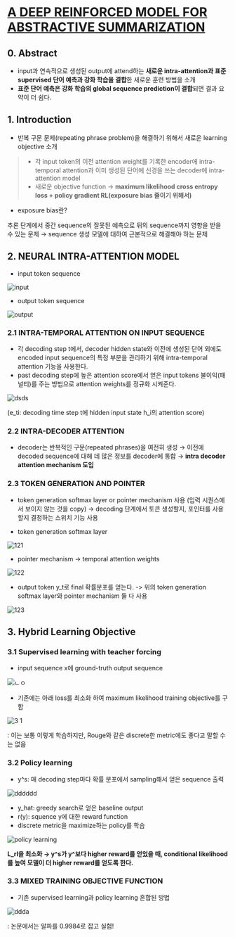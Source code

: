 # [A DEEP REINFORCED MODEL FOR ABSTRACTIVE SUMMARIZATION](https://arxiv.org/pdf/1705.04304.pdf)

## 0. Abstract

* input과 연속적으로 생성된 output에 attend하는 **새로운 intra-attention과 표준 supervised 단어 예측과 강화 학습을 결합**한 새로운 훈련 방법을 소개
* **표준 단어 예측은 강화 학습의 global sequence prediction이 결합**되면 결과 요약이 더 쉽다.

## 1. Introduction

* 반복 구문 문제(repeating phrase problem)을 해결하기 위해서 새로운 learning objective 소개

> * 각 input token의 이전 attention weight를 기록한 encoder에 intra-temporal attention과 이미 생성된 단어에 신경을 쓰는 decoder에 intra-attention model
> * 새로운 objective function → **maximum likelihood cross entropy loss + policy gradient RL(exposure bias 줄이기 위해서)**

* exposure bias란?

추론 단계에서 중간 sequence의 잘못된 예측으로 뒤의 sequence까지 영향을 받을 수 있는 문제 → sequence 생성 모델에 대하여 근본적으로 해결해야 하는 문제

## 2. NEURAL INTRA-ATTENTION MODEL

* input token sequence

![input](https://user-images.githubusercontent.com/59636424/182806052-a5f732e5-c02e-42e8-89b0-8731718cddc8.PNG)

* output token sequence

![output](https://user-images.githubusercontent.com/59636424/182806118-c6561195-f3ea-4ef5-a834-0ae7480f5daf.PNG)


### 2.1 INTRA-TEMPORAL ATTENTION ON INPUT SEQUENCE

* 각 decoding step t에서, decoder hidden state와 이전에 생성된 단어 외에도 encoded input sequence의 특정 부분을 관리하기 위해 intra-temporal attention 기능을 사용한다.
* past decoding step에 높은 attention score에서 얻은 input tokens 불이익(패널티)를 주는 방법으로 attention weights를 정규화 시켜준다.

![dsds](https://user-images.githubusercontent.com/59636424/182806380-5b7eec7a-52f4-4bc8-a4c3-26563c0d9adf.PNG)

(e_ti: decoding time step t에 hidden input state h_i의 attention score)


### 2.2 INTRA-DECODER ATTENTION

* decoder는 반복적인 구문(repeated phrases)을 여전히 생성 → 이전에 decoded sequence에 대해 데 많은 정보를 decoder에 통합 → **intra decoder attention mechanism 도입**

### 2.3 TOKEN GENERATION AND POINTER

* token generation softmax layer or pointer mechanism 사용 (입력 시퀀스에서 보이지 않는 것을 copy) → decoding 단계에서 토큰 생성할지, 포인터를 사용할지 결정하는 스위치 기능 사용

* token generation softmax layer

![121](https://user-images.githubusercontent.com/59636424/182806773-a214eaf7-e747-4bb9-b111-e25144ab427f.PNG)

* pointer mechanism → temporal attention weights

![122](https://user-images.githubusercontent.com/59636424/182806797-46f3be34-3464-4d4d-bdef-aae8dc0128e9.PNG)

* output token y_t로 final 확률분포를 얻는다. -> 위의 token generation softmax layer와 pointer mechanism 둘 다 사용

![123](https://user-images.githubusercontent.com/59636424/182806844-f9402d86-9b0e-43ae-a1ca-cd2e2e236dea.PNG)

## 3. Hybrid Learning Objective

### 3.1 Supervised learning with teacher forcing

* input sequence x에 ground-truth output sequence

![ㄴㅇ](https://user-images.githubusercontent.com/59636424/182807105-27e3a889-e9d1-4109-83bf-9b4674bc3a52.PNG)

* 기존에는 아래 loss를 최소화 하여 maximum likelihood training objective를 구함

![3 1](https://user-images.githubusercontent.com/59636424/182807209-3abfdcd6-0c33-4a3a-8fdb-08205fa2e92c.PNG)

: 이는 보통 이렇게 학습하지만, Rouge와 같은 discrete한 metric에도 좋다고 말할 수는 없음

### 3.2 Policy learning

* y^s: 매 decoding step마다 확률 분포에서 sampling해서 얻은 sequence 출력

![dddddd](https://user-images.githubusercontent.com/59636424/182807408-3b5a0a67-099b-4e05-8fc7-edf6d48b3cf2.PNG)

* y_hat: greedy search로 얻은 baseline output
* r(y): squence y에 대한 reward function
* discrete metric을 maximize하는 policy를 학습

![policy learning](https://user-images.githubusercontent.com/59636424/182807502-3134146c-c6df-4a30-a246-315b211756fa.PNG)

**L_rl을 최소화 → y^s가 y^보다 higher reward를 얻었을 때, conditional likelihood를 높여 모델이 더 higher reward를 얻도록 한다.**

### 3.3 MIXED TRAINING OBJECTIVE FUNCTION

* 기존 supervised learning과 policy learning 혼합된 방법

![ddda](https://user-images.githubusercontent.com/59636424/182807603-2bd8b14c-2f56-4e6a-8696-00483bf5b0c8.PNG)

: 논문에서는 알파를 0.9984로 잡고 실험!










